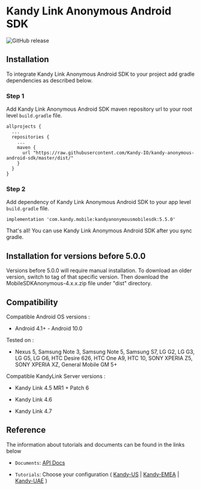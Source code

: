 # Kandy Link Anonymous Android SDK

<p>
    <img alt="GitHub release" src="https://img.shields.io/github/v/release/kandy-io/kandy-anonymous-android-sdk">
</p>

## Installation
To integrate Kandy Link Anonymous Android SDK to your project add gradle dependencies as described below.

### Step 1
Add Kandy Link Anonymous Android SDK maven repository url to your root level `build.gradle` file.

```
allprojects {
  ...
  repositories {
    ...
    maven {
      url "https://raw.githubusercontent.com/Kandy-IO/kandy-anonymous-android-sdk/master/dist/"
    }
  }
}
```

### Step 2
Add dependency of Kandy Link Anonymous Android SDK to your app level `build.gradle` file.

```
implementation 'com.kandy.mobile:kandyanonymousmobilesdk:5.5.0'
```

That's all! You can use Kandy Link Anonymous Android SDK after you sync gradle.

## Installation for versions before 5.0.0
Versions before 5.0.0 will require manual installation. To download an older version, switch to tag of that specific version. Then download the MobileSDKAnonymous-4.x.x.zip file under "dist" directory.

## Compatibility
Compatible Android OS versions :

* Android 4.1+ - Android 10.0

Tested on :

* Nexus 5, Samsung Note 3, Samsung Note 5, Samsung S7, LG G2, LG G3, LG G5, LG G6, HTC Desire 626, HTC One A9, HTC 10, SONY XPERIA Z5, SONY XPERIA XZ, General Mobile GM 5+

Compatible KandyLink Server versions :

* Kandy Link 4.5 MR1 + Patch 6

* Kandy Link 4.6

* Kandy Link 4.7

## Reference

The information about tutorials and documents can be found in the links below

* `Documents`: [API Docs](https://kandy-io.github.io/kandy-anonymous-android-sdk/docs)

* `Tutorials`: Choose your configuration ( [Kandy-US](https://kandy-io.github.io/kandy-anonymous-android-sdk/tutorials/?SUBSCRIPTIONFQDN=spidr-ucc.genband.com&WEBSOCKETFQDN=spidr-ucc.genband.com&ICESERVER1=turn-ucc-1.genband.com&ICESERVER2=turn-ucc-2.genband.com) | [Kandy-EMEA](https://kandy-io.github.io/kandy-anonymous-android-sdk/tutorials/?SUBSCRIPTIONFQDN=spidr-em.genband.com&WEBSOCKETFQDN=spidr-em.genband.com&ICESERVER1=turn-em-1.genband.com&ICESERVER2=turn-em-2.genband.com) | [Kandy-UAE](https://kandy-io.github.io/kandy-anonymous-android-sdk/tutorials/?SUBSCRIPTIONFQDN=ct-webrtc.etisalat.ae&WEBSOCKETFQDN=ct-webrtc.etisalat.ae&ICESERVER1=ct-turn1.etisalat.ae&ICESERVER2=ct-turn2.etisalat.ae) )
